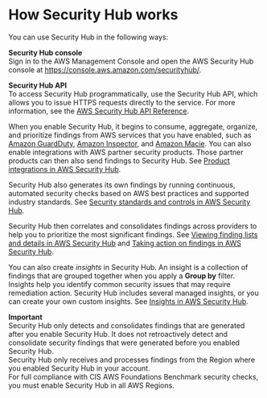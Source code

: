 # How Security Hub works<a name="securityhub-get-started"></a>

You can use Security Hub in the following ways:

**Security Hub console**  
Sign in to the AWS Management Console and open the AWS Security Hub console at [https://console\.aws\.amazon\.com/securityhub/](https://console.aws.amazon.com/securityhub/)\.

**Security Hub API**  
To access Security Hub programmatically, use the Security Hub API, which allows you to issue HTTPS requests directly to the service\. For more information, see the [AWS Security Hub API Reference](https://docs.aws.amazon.com/securityhub/1.0/APIReference/)\.

When you enable Security Hub, it begins to consume, aggregate, organize, and prioritize findings from AWS services that you have enabled, such as [Amazon GuardDuty](https://docs.aws.amazon.com/guardduty/latest/ug/what-is-guardduty.html), [Amazon Inspector](https://docs.aws.amazon.com/inspector/latest/userguide/inspector_introduction.html), and [Amazon Macie](https://docs.aws.amazon.com/macie/latest/user/what-is-macie.html)\. You can also enable integrations with AWS partner security products\. Those partner products can then also send findings to Security Hub\. See [Product integrations in AWS Security Hub](securityhub-findings-providers.md)\.

Security Hub also generates its own findings by running continuous, automated security checks based on AWS best practices and supported industry standards\. See [Security standards and controls in AWS Security Hub](securityhub-standards.md)\.

Security Hub then correlates and consolidates findings across providers to help you to prioritize the most significant findings\. See [Viewing finding lists and details in AWS Security Hub](securityhub-findings-viewing.md) and [Taking action on findings in AWS Security Hub](securityhub-findings-taking-action.md)\.

You can also create *insights* in Security Hub\. An insight is a collection of findings that are grouped together when you apply a **Group by** filter\. Insights help you identify common security issues that may require remediation action\. Security Hub includes several managed insights, or you can create your own custom insights\. See [Insights in AWS Security Hub](securityhub-insights.md)\.

**Important**  
Security Hub only detects and consolidates findings that are generated after you enable Security Hub\. It does not retroactively detect and consolidate security findings that were generated before you enabled Security Hub\.  
Security Hub only receives and processes findings from the Region where you enabled Security Hub in your account\.  
For full compliance with CIS AWS Foundations Benchmark security checks, you must enable Security Hub in all AWS Regions\.
